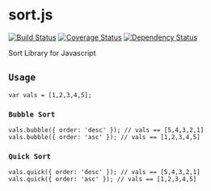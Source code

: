 # sort.js
[![Build Status](https://travis-ci.org/jongha/sort.js.png?branch=master)](https://travis-ci.org/jongha/sort.js)
[![Coverage Status](https://coveralls.io/repos/jongha/sort.js/badge.png)](https://coveralls.io/r/jongha/sort.js)
[![Dependency Status](https://gemnasium.com/jongha/sort.js.png)](https://gemnasium.com/jongha/sort.js)

Sort Library for Javascript

## `Usage`

```
var vals = [1,2,3,4,5];
```

### `Bubble Sort`

```
vals.bubble({ order: 'desc' }); // vals == [5,4,3,2,1]
vals.bubble({ order: 'asc' }); // vals == [1,2,3,4,5]
```


### `Quick Sort`

```
vals.quick({ order: 'desc' }); // vals == [5,4,3,2,1]
vals.quick({ order: 'asc' }); // vals == [1,2,3,4,5]
```